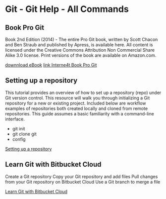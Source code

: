 # Git -  Git Help - All Commands

## Book Pro Git
Book 2nd Edition (2014) - The entire Pro Git book, written by Scott Chacon and Ben Straub and published by Apress, is available here. All content is licensed under the Creative Commons Attribution Non Commercial Share Alike 3.0 license. Print versions of the book are available on Amazon.com.

[downnload eBook](https://github.com/progit/progit2-pt-br/releases/download/2.1.28/progit_v2.1.28.pdf)
[link Interne4t Book Pro Git](https://git-scm.com/book/pt-br/v2)

## Setting up a repository  

This tutorial provides an overview of how to set up a repository (repo) under Git version control. This resource will walk you through initializing a Git repository for a new or existing project. Included below are workflow examples of repositories both created locally and cloned from remote repositories. This guide assumes a basic familiarity with a command-line interface.

- git init 
- git clone git 
- config

[Setting up a repository](https://www.atlassian.com/git/tutorials/setting-up-a-repository)

## Learn Git with Bitbucket Cloud

Create a Git repository Copy your Git repository and add files Pull changes from your Git repository on Bitbucket Cloud Use a Git branch to merge a file

[Learn Git with Bitbucket Cloud](https://www.atlassian.com/git/tutorials/learn-git-with-bitbucket-cloud)
